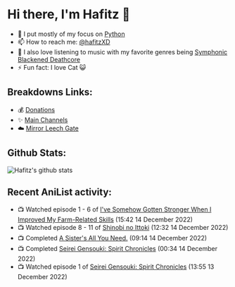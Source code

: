# Hi there, I'm Hafitz 👋
- 🐍 I put mostly of my focus on [Python](https://python.org)
- 📫 How to reach me: [@hafitzXD](https://t.me/hafitzXD)
- 🎵 I also love listening to music with my favorite genres being [Symphonic Blackened Deathcore](https://youtu.be/qyYmS_iBcy4)
- ⚡ Fun fact: I love Cat 😺

## Breakdowns Links:
- 💰 [Donations](https://t.me/TheBreakdowns/2)
- ✨ [Main Channels](https://t.me/TheBreakdowns)
- ☁️ [Mirror Leech Gate](https://t.me/BreakdownsGate)

## Github Stats:
![Hafitz's github stats](https://github-readme-stats.vercel.app/api?username=breakdowns&show_icons=true&count_private=true&bg_color=00000000&text_color=777)

## Recent AniList activity:
<!-- ANILIST_ACTIVITY:start -->

-   📺 Watched episode 1 - 6 of [I've Somehow Gotten Stronger When I Improved My Farm-Related Skills](https://anilist.co/anime/145815) (15:42 14 December 2022)
-   📺 Watched episode 8 - 11 of [Shinobi no Ittoki](https://anilist.co/anime/145604) (12:32 14 December 2022)
-   📺 Completed [A Sister's All You Need.](https://anilist.co/anime/98596) (09:14 14 December 2022)
-   📺 Completed [Seirei Gensouki: Spirit Chronicles](https://anilist.co/anime/126546) (00:34 14 December 2022)
-   📺 Watched episode 1 of [Seirei Gensouki: Spirit Chronicles](https://anilist.co/anime/126546) (13:55 13 December 2022)

<!-- ANILIST_ACTIVITY:end -->
